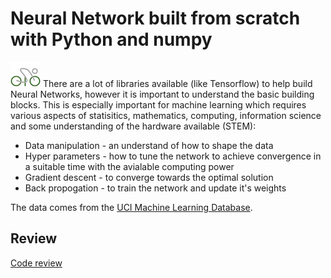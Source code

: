 # Neural Network built from scratch with Python and numpy

![alt text](https://raw.githubusercontent.com/dcarlyle/udacity_deep_learning_foundations__p1/master/cyclenetlogo.png "Cycle net") There are a lot of libraries available (like Tensorflow) to help build Neural Networks, however it is important to understand the basic building blocks. This is especially important for machine learning which requires various aspects of statisitics, mathematics, computing, information science and some understanding of the hardware available (STEM):

+ Data manipulation - an understand of how to shape the data
+ Hyper parameters - how to tune the network to achieve convergence in a suitable time with the avialable computing power
+ Gradient descent - to converge towards the optimal solution
+ Back propogation - to train the network and update it's weights

The data comes from the [UCI Machine Learning Database](https://archive.ics.uci.edu/ml/datasets/Bike+Sharing+Dataset "Data set").

## Review
[Code review](https://github.com/dcarlyle/udacity_deep_learning_foundations__p1/blob/master/Udacity%20Reviews.pdf "Code reivew")
